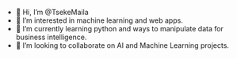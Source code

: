 - 👋 Hi, I’m @TsekeMaila
- 👀 I’m interested in machine learning and web apps.
- 🌱 I’m currently learning python and ways to manipulate data for business intelligence.
- 💞️ I’m looking to collaborate on AI and Machine Learning projects.

<!---
TsekeM/TsekeM is a ✨ special ✨ repository because its `README.md` (this file) appears on your GitHub profile.
You can click the Preview link to take a look at your changes.
--->

